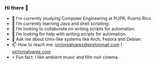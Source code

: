 ### Hi there 👋
<!--
- 🔭 I’m currently working on [100 Days of Code challenge](https://www.100daysofcode.com/)
-->
- 🔭 I'm currently studying Computer Engineering at PUPR, Puerto Rico.
- 🌱 I’m currently learning Java and shell scripting.
- 👯 I’m looking to collaborate on writing scripts for automation.
- 🤔 I’m looking for help with writing scripts for automation.
- 💬 Ask me about Unix-like systems like Arch, Fedora and Debian.
- 📫 How to reach me: victoroalvarez@protonmail.com | [victoroalvarez.com](victoroalvarez.com)
- ⚡ Fun fact: I like ambient music and film noir cinema.
